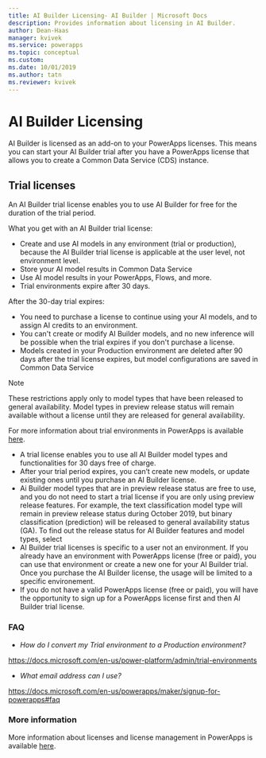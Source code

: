 ```yaml
---
title: AI Builder Licensing- AI Builder | Microsoft Docs
description: Provides information about licensing in AI Builder.
author: Dean-Haas
manager: kvivek
ms.service: powerapps
ms.topic: conceptual
ms.custom: 
ms.date: 10/01/2019
ms.author: tatn
ms.reviewer: kvivek
---
```


# AI Builder Licensing

AI Builder is licensed as an add-on to your PowerApps licenses. This means you can start your AI Builder trial after you have a PowerApps license that allows you to create a Common Data Service (CDS) instance.  

## Trial licenses

An AI Builder trial license enables you to use  AI Builder  for free for the duration of the trial period. 

What you get with an AI Builder trial license:

- Create and use AI models in any environment (trial or production), because the AI Builder trial license is applicable at the user level, not environment level. 
- Store  your AI model results in Common Data Service
- Use  AI model results in your PowerApps, Flows, and more.
- Trial environments expire after 30 days.

After the 30-day trial expires:
- You need to purchase a license to continue using your AI models, and to assign AI credits to an environment.
- You can't create or modify AI Builder models, and no new inference will be possible when the trial expires if you don't purchase a license. 
- Models created in your Production environment are deleted after 90 days after the trial license expires, but model configurations are saved in Common Data Service

> [!NOTE]  
> These restrictions apply only to model types that have been released to  general availability. Model types in preview release status will remain available without a license until they are released for general availability.  


For more information about trial environments in PowerApps is available [here](//power-platform/admin/trial-environments). 

- A trial license enables you to use all AI Builder model types and functionalities for 30 days free of charge. <Sign up link when available>
- After your trial period expires, you can’t create new models, or update existing ones until you purchase an AI Builder license. <Purchase link here when available>
- Ai Builder model types that are in preview release status  are free to use, and you do not need to start a trial license if you are only using preview release features. For example, the text classification model type will remain in preview release status during October 2019, but binary classification (prediction) will be released to general availability status (GA). To find out the release status for AI Builder features and model types,  select<Release page>
- AI Builder trial licenses is specific to a user not an environment. If you already have an environment with PowerApps license (free or paid), you can use that environment or create a new one for your AI Builder trial. Once you purchase the AI Builder license, the usage will be limited to a specific environement. 
- If you do not have a valid PowerApps license (free or paid), you will have the opportunity to sign up for a PowerApps license first and then AI Builder trial license. 

### FAQ

- *How do I convert my Trial environment to a Production environment?* 

https://docs.microsoft.com/en-us/power-platform/admin/trial-environments

- *What email address can I use?*

https://docs.microsoft.com/en-us/powerapps/maker/signup-for-powerapps#faq


### More information

More information about licenses and license management in PowerApps is available [here](//power-platform/admin/wp-license-management).
